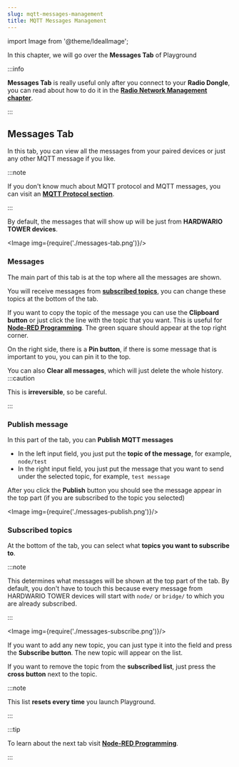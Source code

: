 ```yaml
---
slug: mqtt-messages-management
title: MQTT Messages Management
---
```

import Image from '@theme/IdealImage';


In this chapter, we will go over the **Messages Tab** of Playground

:::info

**Messages Tab** is really useful only after you connect to your **Radio Dongle**, you can read about how to do it in the [**Radio Network Management chapter**](./radio-network-management.md).

:::

## Messages Tab

In this tab, you can view all the messages from your paired devices or just any other MQTT message if you like.

:::note

If you don't know much about MQTT protocol and MQTT messages, you can visit an [**MQTT Protocol section**](../mqtt-protocol/index.md).

:::

By default, the messages that will show up will be just from **HARDWARIO TOWER devices**.

<Image img={require('./messages-tab.png')}/>

### Messages
The main part of this tab is at the top where all the messages are shown.

You will receive messages from [**subscribed topics**](#subscribed-topics), you can change these topics at the bottom of the tab.

If you want to copy the topic of the message you can use the **Clipboard button** or just click the line with the topic that you want. This is useful for [**Node-RED Programming**](./node-red-programming.md). The green square should appear at the top right corner.

On the right side, there is a **Pin button**, if there is some message that is important to you, you can pin it to the top.

You can also **Clear all messages**, which will just delete the whole history.
:::caution

This is **irreversible**, so be careful.

:::

### Publish message
In this part of the tab, you can **Publish MQTT messages**
- In the left input field, you just put the **topic of the message**, for example, `node/test`
- In the right input field, you just put the message that you want to send under the selected topic, for example, `test message`

After you click the **Publish** button you should see the message appear in the top part (if you are subscribed to the topic you selected)

<Image img={require('./messages-publish.png')}/>

### Subscribed topics
At the bottom of the tab, you can select what **topics you want to subscribe to**.

:::note

This determines what messages will be shown at the top part of the tab. By default, you don't have to touch this because every message from HARDWARIO TOWER devices will start with `node/` or `bridge/` to which you are already subscribed.

:::

<Image img={require('./messages-subscribe.png')}/>

If you want to add any new topic, you can just type it into the field and press the **Subscribe button**. The new topic will appear on the list.

If you want to remove the topic from the **subscribed list**, just press the **cross button** next to the topic.

:::note

This list **resets every time** you launch Playground.

:::

:::tip

To learn about the next tab visit [**Node-RED Programming**](./node-red-programming.md).

:::

